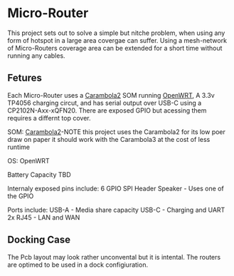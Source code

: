 # Micro-Router
This project sets out to solve a simple but nitche problem, when using any form of hotspot in a large area covergae can suffer. Using a mesh-network of Micro-Routers coverage area can be extended for a short time without running any cables.
## Fetures 
Each Micro-Router uses a [Carambola2](https://www.8devices.com/products/carambola-2) SOM running [OpenWRT](https://openwrt.org/), A 3.3v TP4056 charging circut, and has serial output over USB-C using a CP2102N-Axx-xQFN20. There are exposed GPIO but acessing them requires a differnt top cover. 

SOM:
[Carambola2](https://www.8devices.com/products/carambola-2)-NOTE this project uses the Carambola2 for its low poer draw on paper it should work with the Carambola3 at the cost of less runtime

OS:
  OpenWRT

Battery Capacity 
  TBD
  
Internaly exposed pins include:
  6 GPIO
  SPI Header
  Speaker - Uses one of the GPIO

Ports include:
  USB-A - Media share capacity
  USB-C - Charging and UART
  2x RJ45 - LAN and WAN
  
## Docking Case
The Pcb layout may look rather unconvental but it is intental. The routers are optimed to be used in a dock configiuration. 
